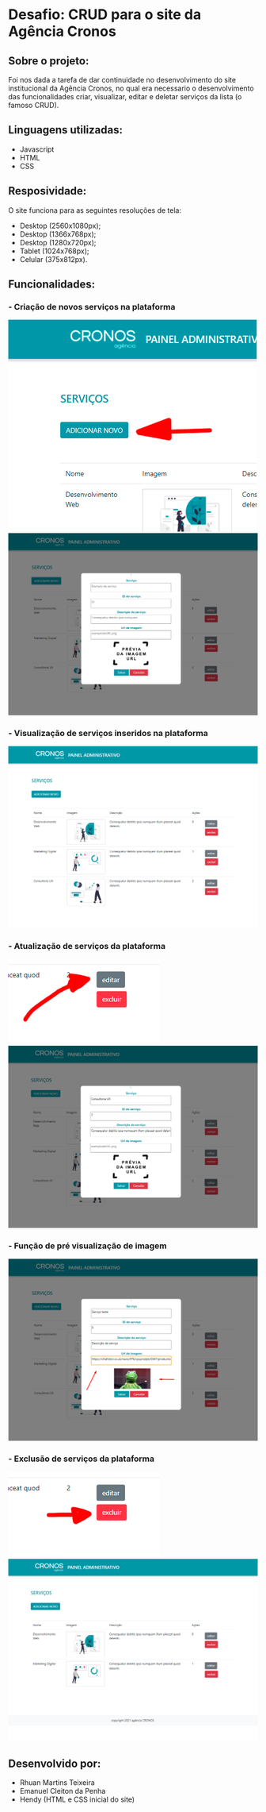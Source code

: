
# Desafio: CRUD para o site da Agência Cronos


## Sobre o projeto:
Foi nos dada a tarefa de dar continuidade no desenvolvimento do site institucional da Agência Cronos, no qual era necessario o desenvolvimento das funcionalidades criar, visualizar, editar e deletar serviços da lista (o famoso CRUD).



## Linguagens utilizadas:
- Javascript
- HTML
- CSS

## Resposividade:
 O site funciona para as seguintes resoluções de tela:
 - Desktop (2560x1080px);
 - Desktop (1366x768px);
 - Desktop (1280x720px);
 - Tablet (1024x768px);
 - Celular (375x812px).

## Funcionalidades: 
### - Criação de novos serviços na plataforma
![Funcao criar](/public/imagens/funcaoinserirp1.png "Funcao criar")
![Funcao criar1](/public/imagens/funcaoinserir2.png "Funcao criar")
### - Visualização de serviços inseridos na plataforma
![Funcao visualizadora](/public/imagens/teladosite.png "Funcao visualizadora")
### - Atualização de serviços da plataforma
![Funcao Edit1](/public/imagens/funcaoeditar.png "Funcao Edit")
![Funcao Edit1](/public/imagens/funcaoeditar2.png "Funcao Edit")
### - Função de pré visualização de imagem
![Funcao am](/public/imagens/amostradeimg.png "Funcao am")
### - Exclusão de serviços da plataforma
![Funcao exclui](/public/imagens/funcaoexcluir.png "Funcao exclui")
![Funcao exclui1](/public/imagens/funcaoexcluir2.png "Funcao exclui1")

## Desenvolvido por:
- Rhuan Martins Teixeira
- Emanuel Cleiton da Penha
- Hendy (HTML e CSS inicial do site)


